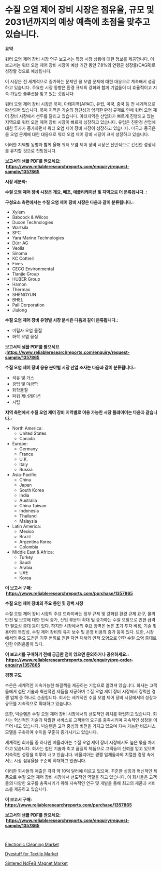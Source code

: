 <p><h1>수질 오염 제어 장비 시장은 점유율, 규모 및 2031년까지의 예상 예측에 초점을 맞추고 있습니다.</h1></p><p><strong>요약</strong></p>
<p><p>워터 오염 제어 장비 시장 연구 보고서는 특정 시장 상황에 대한 정보를 제공합니다. 이 보고서는 워터 오염 제어 장비 시장이 예상 기간 동안 7.8%의 연평균 성장률(CAGR)로 성장할 것으로 예상됩니다.</p><p>이 시장은 전 세계적으로 증가하는 문제인 물 오염 문제에 대한 대응으로 계속해서 성장하고 있습니다. 주요한 시장 동향은 환경 규제의 강화와 함께 기업들이 더 효율적이고 지속 가능한 솔루션을 찾고 있는 것입니다.</p><p>워터 오염 제어 장비 시장은 북미, 아태지역(APAC), 유럽, 미국, 중국 등 전 세계적으로 확산되어 있습니다. 북미 지역은 기술의 첨단성과 엄격한 환경 규제로 인해 워터 오염 제어 장비 시장에서 선두를 달리고 있습니다. 아태지역은 산업화가 빠르게 진행되고 있는 지역으로 워터 오염 제어 장비 시장이 빠르게 성장하고 있습니다. 유럽은 친환경 산업에 대한 투자가 증가하면서 워터 오염 제어 장비 시장이 성장하고 있습니다. 미국과 중국은 물 오염 문제에 대한 대응으로 워터 오염 제어 장비 시장이 크게 성장하고 있습니다.</p><p>이러한 지역별 동향과 함께 올해 워터 오염 제어 장비 시장은 전반적으로 건전한 성장세를 유지할 것으로 전망됩니다.</p></p>
<p><strong>보고서의 샘플 PDF를 받으세요: &nbsp;<a href="https://www.reliableresearchreports.com/enquiry/request-sample/1357865">https://www.reliableresearchreports.com/enquiry/request-sample/1357865</a></strong></p>
<p><strong>시장 세분화:</strong></p>
<p><strong> 수질 오염 제어 장비 시장은 개요, 배포, 애플리케이션 및 지역으로 더 분류됩니다. :</strong></p>
<p><strong>구성요소 측면에서는 수질 오염 제어 장비 시장은 다음과 같이 분류됩니다.:</strong></p>
<p><ul><li>Xylem</li><li>Babcock & Wilcox</li><li>Ducon Technologies</li><li>Wartsila</li><li>SPC</li><li>Yara Marine Technologies</li><li>Dürr AG</li><li>Veolia</li><li>Sinoma</li><li>KC Cottrell</li><li>Fives</li><li>CECO Environmental</li><li>Tianjie Group</li><li>HUBER Group</li><li>Hamon</li><li>Thermax</li><li>SHENGYUN</li><li>BHEL</li><li>Pall Corporation</li><li>Jiulong</li></ul></p>
<p><strong> 수질 오염 제어 장비 유형별 시장 분석은 다음과 같이 분류됩니다.:</strong></p>
<p><ul><li>미립자 오염 물질</li><li>화학 오염 물질</li></ul></p>
<p><strong>보고서의 샘플 PDF를 받으세요 :<a href="https://www.reliableresearchreports.com/enquiry/request-sample/1357865">https://www.reliableresearchreports.com/enquiry/request-sample/1357865</a></strong></p>
<p><strong> 수질 오염 제어 장비 응용 분야별 시장 산업 조사는 다음과 같이 분류됩니다.:</strong></p>
<p><ul><li>석유 및 가스</li><li>광업 및 야금학</li><li>화학물질</li><li>파워 제너레이션</li><li>시립</li></ul></p>
<p><strong>지역 측면에서 수질 오염 제어 장비 지역별로 이용 가능한 시장 플레이어는 다음과 같습니다.:</strong></p>
<p><ul>
    <li>
        North America:
        <ul>
            <li>United States</li>
            <li>Canada</li>
        </ul>
    </li>
    <li>
        Europe:
        <ul>
            <li>Germany</li>
            <li>France</li>
            <li>U.K.</li>
            <li>Italy</li>
            <li>Russia</li>
        </ul>
    </li>
    <li>
        Asia-Pacific:
        <ul>
            <li>China</li>
            <li>Japan</li>
            <li>South Korea</li>
            <li>India</li>
            <li>Australia</li>
            <li>China Taiwan</li>
            <li>Indonesia</li>
            <li>Thailand</li>
            <li>Malaysia</li>
        </ul>
    </li>
    <li>
        Latin America:
        <ul>
            <li>Mexico</li>
            <li>Brazil</li>
            <li>Argentina Korea</li>
            <li>Colombia</li>
        </ul>
    </li>
    <li>
        Middle East & Africa:
        <ul>
            <li>Turkey</li>
            <li>Saudi</li>
            <li>Arabia</li>
            <li>UAE</li>
            <li>Korea</li>
        </ul>
    </li>
    </ul></p>
<p><strong>이 보고서 구매: &nbsp;<a href="https://www.reliableresearchreports.com/purchase/1357865">https://www.reliableresearchreports.com/purchase/1357865</a></strong></p>
<p><strong>수질 오염 제어 장비의 주요 동인 및 장벽 시장</strong></p>
<p><p>수질 오염 제어 장비 시장의 주요 드라이버는 정부 규제 및 강화된 환경 규제 요구, 물의 안전 및 보호에 대한 인식 증가, 산업 부문의 확대 및 증가하는 수질 오염으로 인한 급격한 필요성 증대 등이 있다. 하지만 시장에서의 주요 장벽은 높은 초기 투자 비용, 기술 및 용어의 복잡성, 수질 제어 장비의 유지 보수 및 운영 비용의 증가 등이 있다. 또한, 시장에서의 주요 도전은 기후 변화로 인한 자연 재해와 인적 오염으로 인한 수질 오염 증대로 인한 어려움들이 있다.</p></p>
<p><strong>이 보고서를 구매하기 전에 궁금한 점이 있으면 문의하거나 공유하세요.: &nbsp;<a href="https://www.reliableresearchreports.com/enquiry/pre-order-enquiry/1357865">https://www.reliableresearchreports.com/enquiry/pre-order-enquiry/1357865</a></strong></p>
<p><strong>경쟁 구도</strong></p>
<p><p>수은은 세계적인 지속가능한 해결책을 제공하는 기업으로 알려져 있습니다. 회사는 고객들에게 첨단 기술과 혁신적인 제품을 제공하며 수질 오염 제어 장비 시장에서 강력한 경쟁 업체 중 하나로 손꼽힙니다. 회사는 세계적인 수질 오염 제어 장비 시장에서의 성장과 규모를 지속적으로 확대하고 있습니다.</p><p>또한, 빅슬렘은 수질 오염 제어 장비 시장에서의 선도적인 위치를 확립하고 있습니다. 회사는 혁신적인 기술과 탁월한 서비스로 고객들의 요구를 충족시키며 지속적인 성장을 이루어 내고 있습니다. 빅슬렘은 고객 중심의 비전을 가지고 있으며 지속 가능한 비즈니스 모델을 구축하여 수익을 꾸준히 증가시키고 있습니다.</p><p>세계적인 회사들 중 하나인 베올리아는 수질 오염 제어 장비 시장에서도 높은 몫을 차지하고 있습니다. 회사는 첨단 기술과 최고 품질의 제품으로 고객들의 신뢰를 얻고 있으며 지속적인 성장을 이루어 내고 있습니다. 베올리아는 경쟁 업체들과의 치열한 경쟁 속에서도 시장 점유율을 꾸준히 확대하고 있습니다.</p><p>이러한 회사들의 매출은 각각 약 10억 달러에 이르고 있으며, 꾸준한 성장과 혁신적인 제품으로 수질 오염 제어 장비 시장에서 선도적인 역할을 하고 있습니다. 이 회사들은 고객들의 다양한 요구를 충족시키기 위해 지속적인 연구 및 개발을 통해 최고의 제품과 서비스를 제공하고 있습니다.</p></p>
<p><strong>이 보고서 구매: &nbsp; <a href="https://www.reliableresearchreports.com/purchase/1357865">https://www.reliableresearchreports.com/purchase/1357865</a></strong></p>
<p><strong>보고서의 샘플 PDF를 받으세요: &nbsp;<a href="https://www.reliableresearchreports.com/enquiry/request-sample/1357865">https://www.reliableresearchreports.com/enquiry/request-sample/1357865</a></strong><strong></strong></p>
<p>&nbsp;</p>
<p><p><a href="https://github.com/redneck06/Market-Research-Report-List-2/blob/main/electronic-cleaning-market.md">Electronic Cleaning Market</a></p><p><a href="https://github.com/nicoletavirag/Market-Research-Report-List-2/blob/main/dyestuff-for-textile-market.md">Dyestuff for Textile Market</a></p><p><a href="https://github.com/mauripalmi/Market-Research-Report-List-2/blob/main/sintered-ndfeb-magnet-market.md">Sintered NdFeB Magnet Market</a></p></p>
